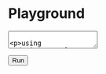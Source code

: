 
# Playground

<div>
<textarea>

using std::io::Console;

void main() {

    Console::writeln("Hello Word");
}

</textarea>
</div>

<button class="btn btn-primary">Run</button>


<pre>

</pre>